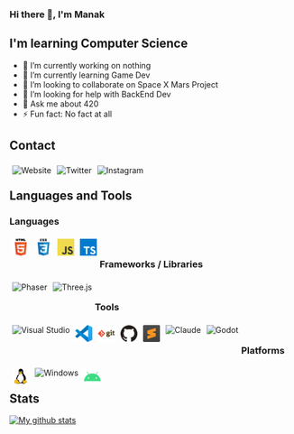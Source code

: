 <!-- Links -->
[website]:https://manak-hash.github.io/Manak/
[twitter]: https://x.com/Manak_btw
[instagram]: https://www.instagram.com/manak_btw/

<!-- End links -->

### Hi there 👋, I'm Manak

## I'm learning Computer Science
- 🔭 I’m currently working on nothing
- 🌱 I’m currently learning Game Dev
- 👯 I’m looking to collaborate on Space X Mars Project
- 🤔 I’m looking for help with BackEnd Dev
- 💬 Ask me about 420
- ⚡ Fun fact: No fact at all

## Contact

[<img src="https://upload.wikimedia.org/wikipedia/commons/thumb/f/f4/White_Globe_Icon.png/1200px-White_Globe_Icon.png" alt="Website" align="left" height="22px" style="padding: 5px;">][website]
[<img src="https://uxwing.com/wp-content/themes/uxwing/download/brands-and-social-media/x-social-media-white-icon.png" alt="Twitter" align="left" height="22px" style="padding: 5px;">][twitter]
[<img src="https://uxwing.com/wp-content/themes/uxwing/download/brands-and-social-media/instagram-white-icon.png" alt="Instagram" align="left" height="22px" style="padding: 5px;">][instagram]
<br />

## Languages and Tools

### Languages

<img src="https://raw.githubusercontent.com/github/explore/80688e429a7d4ef2fca1e82350fe8e3517d3494d/topics/html/html.png" alt="HTML" align="left" height="30px" style="padding: 5px;">
<img src="https://raw.githubusercontent.com/github/explore/80688e429a7d4ef2fca1e82350fe8e3517d3494d/topics/css/css.png" alt="CSS" align="left" height="30px" style="padding: 5px;">
<img src="https://raw.githubusercontent.com/github/explore/80688e429a7d4ef2fca1e82350fe8e3517d3494d/topics/javascript/javascript.png" alt="JavaScript" align="left" height="30px" style="padding: 5px;">
<img src="https://raw.githubusercontent.com/github/explore/80688e429a7d4ef2fca1e82350fe8e3517d3494d/topics/typescript/typescript.png" alt="TypeScript" align="left" height="30px" style="padding: 5px;" style="padding: 5px;">
<br />

### Frameworks / Libraries
<img src="https://cdn.phaser.io/images/logo/phaser-planet-web.png" alt="Phaser" align="left" height="30px" style="padding: 5px;">
<img src="https://global.discourse-cdn.com/flex035/uploads/threejs/original/2X/e/e4f86d2200d2d35c30f7b1494e96b9595ebc2751.png" alt="Three.js" align="left" height="30px" style="padding: 5px;">
<br />

### Tools

<img src="https://visualstudio.microsoft.com/wp-content/uploads/2019/06/BrandVisualStudioWin2019-3.svg" alt="Visual Studio" align="left" height="30px" style="padding: 5px;">
<img src="https://raw.githubusercontent.com/github/explore/80688e429a7d4ef2fca1e82350fe8e3517d3494d/topics/visual-studio-code/visual-studio-code.png" alt="Visual Code" align="left" height="30px" style="padding: 5px;">
<img src="https://raw.githubusercontent.com/github/explore/80688e429a7d4ef2fca1e82350fe8e3517d3494d/topics/git/git.png" alt="Git" align="left" height="30px" style="padding: 5px;">
<img src="https://raw.githubusercontent.com/github/explore/89bdd9644f44d1b12180fd512b95574fe4c54617/topics/github-api/github-api.png" alt="GitHub" align="left" height="30px" style="padding: 5px;">
<img src="https://raw.githubusercontent.com/github/explore/80688e429a7d4ef2fca1e82350fe8e3517d3494d/topics/sublime-text/sublime-text.png" alt="Sublime" align="left" height="30px" style="padding: 5px;">
<img src="https://registry.npmmirror.com/@lobehub/icons-static-png/latest/files/dark/claude-color.png" alt="Claude" align="left" height="30px" style="padding: 5px;">
<img src="https://godotengine.org/assets/press/icon_color.png" alt="Godot" align="left" height="30px" style="padding: 5px;">
<br />

### Platforms

<img src="https://raw.githubusercontent.com/github/explore/80688e429a7d4ef2fca1e82350fe8e3517d3494d/topics/linux/linux.png" alt="Linux" align="left" height="30px" style="padding: 5px;">
<img src="https://upload.wikimedia.org/wikipedia/commons/thumb/5/5f/Windows_logo_-_2012.svg/1024px-Windows_logo_-_2012.svg.png" alt="Windows" align="left" height="30px" style="padding: 5px;">
<img src="https://raw.githubusercontent.com/github/explore/80688e429a7d4ef2fca1e82350fe8e3517d3494d/topics/android/android.png" alt="Android" align="left" height="30px" style="padding: 5px;">
<br />

## Stats

[![My github stats](https://github-readme-stats.vercel.app/api?username=torvalds)](https://github.com/anuraghazra/github-readme-stats)
